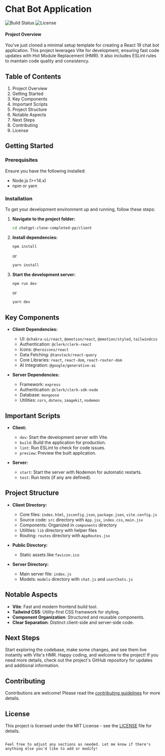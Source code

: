
# Chat Bot Application

![Build Status](https://img.shields.io/badge/build-passing-brightgreen)
![License](https://img.shields.io/badge/license-MIT-blue)

#### **Project Overview**
You've just cloned a minimal setup template for creating a React 19 chat bot application. This project leverages Vite for development, ensuring fast code updates with Hot Module Replacement (HMR). It also includes ESLint rules to maintain code quality and consistency.

## Table of Contents
1. Project Overview
2. Getting Started
3. Key Components
4. Important Scripts
5. Project Structure
6. Notable Aspects
7. Next Steps
8. Contributing
9. License

## Getting Started

### Prerequisites
Ensure you have the following installed:
- Node.js (>=14.x)
- npm or yarn

### Installation
To get your development environment up and running, follow these steps:

1. **Navigate to the project folder:**
   ```sh
   cd chatgpt-clone-completed-pp/client
   ```

2. **Install dependencies:**
   ```sh
   npm install
   ```
   or
   ```sh
   yarn install
   ```

3. **Start the development server:**
   ```sh
   npm run dev
   ```
   or
   ```sh
   yarn dev
   ```

## Key Components
- **Client Dependencies:**
  - UI: `@chakra-ui/react`, `@emotion/react`, `@emotion/styled`, `tailwindcss`
  - Authentication: `@clerk/clerk-react`
  - Icons: `@heroicons/react`
  - Data Fetching: `@tanstack/react-query`
  - Core Libraries: `react`, `react-dom`, `react-router-dom`
  - AI Integration: `@google/generative-ai`

- **Server Dependencies:**
  - Framework: `express`
  - Authentication: `@clerk/clerk-sdk-node`
  - Database: `mongoose`
  - Utilities: `cors`, `dotenv`, `imagekit`, `nodemon`

## Important Scripts
- **Client:**
  - `dev`: Start the development server with Vite.
  - `build`: Build the application for production.
  - `lint`: Run ESLint to check for code issues.
  - `preview`: Preview the built application.

- **Server:**
  - `start`: Start the server with Nodemon for automatic restarts.
  - `test`: Run tests (if any are defined).

## Project Structure
- **Client Directory:**
  - Core files: `index.html`, `jsconfig.json`, `package.json`, `vite.config.js`
  - Source code: `src` directory with `App.jsx`, `index.css`, `main.jsx`
  - Components: Organized in `components` directory
  - Utilities: `lib` directory with helper files
  - Routing: `routes` directory with `AppRoutes.jsx`

- **Public Directory:**
  - Static assets like `favicon.ico`

- **Server Directory:**
  - Main server file: `index.js`
  - Models: `models` directory with `chat.js` and `userChats.js`

## Notable Aspects
- **Vite**: Fast and modern frontend build tool.
- **Tailwind CSS**: Utility-first CSS framework for styling.
- **Component Organization**: Structured and reusable components.
- **Clear Separation**: Distinct client-side and server-side code.

## Next Steps
Start exploring the codebase, make some changes, and see them live instantly with Vite's HMR. Happy coding, and welcome to the project! If you need more details, check out the project's GitHub repository for updates and additional information.

## Contributing
Contributions are welcome! Please read the [contributing guidelines](CONTRIBUTING.md) for more details.

## License
This project is licensed under the MIT License - see the [LICENSE](LICENSE) file for details.
```

Feel free to adjust any sections as needed. Let me know if there's anything else you'd like to add or modify!
